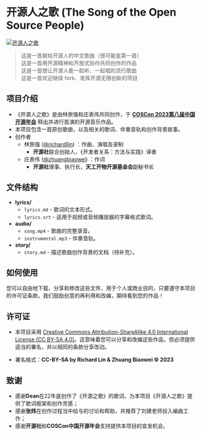 # 开源人之歌 (The Song of the Open Source People)

[![开源人之歌](https://img.youtube.com/vi/nTNHw43vS4g/maxresdefault.jpg)](https://www.youtube.com/watch?v=nTNHw43vS4g)


> 这是一首献给开源人的中文歌曲（很可能是第一首）  
> 这是一首用开源精神和开放式协作共同创作的作品  
> 这是一首想让开源人能一起听、一起唱的流行歌曲  
> 这是一首欢迎继续 fork、发挥开源无限创新的项目

## 项目介绍

- 《开源人之歌》是由林旅强和庄表伟共同创作，于 **[COSCon 2023第八届中国开源年会](https://kaiyuanshe.cn/activity/coscon-2023)** 释出并进行首演的开源音乐作品。
- 本项目包含一首原创歌曲，以及相关的歌词、伴奏音轨和创作背景故事。
- 创作者
  - 林旅强 ([@richardllin](https://github.com/richardllin)) ：作曲、演唱及录制
    - **开源社**联合创始人，《开发者关系：方法与实践》译者
  - 庄表伟 ([@zhuangbiaowei](https://github.com/zhuangbiaowei)) ：作词
    - **开源社**理事、执行长，**天工开物开源基金会**副秘书长

## 文件结构

- **lyrics/**
  - `lyrics.md` - 歌词的文本形式。
  - `lyrics.srt` - 适用于视频或音频播放器的字幕格式歌词。
- **audio/**
  - `song.mp4` - 歌曲的完整录音。
  - `instrumental.mp3` - 伴奏音轨。
- **story/**
  - `story.md` - 描述歌曲创作背景的文档（待补充）。

## 如何使用

您可以自由地下载、分享和修改这些文件，用于个人或商业目的，只要遵守本项目的许可证条款。我们鼓励创意的再利用和改编，期待看到您的作品！

## 许可证

- 本项目采用 [Creative Commons Attribution-ShareAlike 4.0 International License (CC BY-SA 4.0)](https://creativecommons.org/licenses/by-sa/4.0/)。这意味着您可以分享和改编这些作品，但必须提供适当的署名，并以相同的条款分享改动。

- 署名格式：**CC-BY-SA by Richard Lin & Zhuang Biaowei © 2023**

## 致谢

- 感谢**Dean**在22年底创作了《开源之歌》的歌词，为本项目《开源人之歌》提供了歌词框架和创作灵感；
- 感谢**张炜**在创作过程当中给与的讨论和帮助，并推荐了刘建老师投入编曲工作；
- 感谢**开源社**和**COSCon中国开源年会**支持提供本项目的宣发机会。
